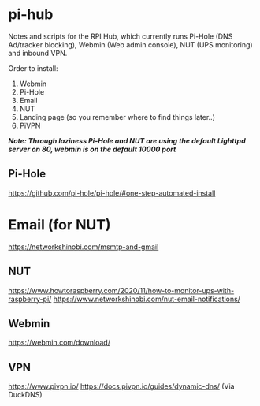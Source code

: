 # pi-hub
Notes and scripts for the RPI Hub, which currently runs Pi-Hole (DNS Ad/tracker blocking), Webmin (Web admin console), NUT (UPS monitoring) and inbound VPN.

Order to install:
1. Webmin
2. Pi-Hole
3. Email
4. NUT
5. Landing page (so you remember where to find things later..)
6. PiVPN

***Note: Through laziness Pi-Hole and NUT are using the default Lighttpd server on 80, webmin is on the default 10000 port***

## Pi-Hole
https://github.com/pi-hole/pi-hole/#one-step-automated-install

# Email (for NUT)
https://networkshinobi.com/msmtp-and-gmail

## NUT
https://www.howtoraspberry.com/2020/11/how-to-monitor-ups-with-raspberry-pi/
https://www.networkshinobi.com/nut-email-notifications/

## Webmin
https://webmin.com/download/

## VPN 
https://www.pivpn.io/
https://docs.pivpn.io/guides/dynamic-dns/ (Via DuckDNS)
